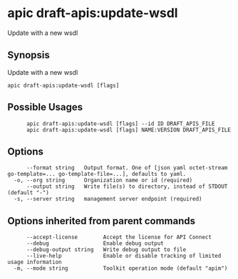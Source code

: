 # apic draft-apis:update-wsdl

Update with a new wsdl

## Synopsis

Update with a new wsdl

```
apic draft-apis:update-wsdl [flags]
```

## Possible Usages

```
      apic draft-apis:update-wsdl [flags] --id ID DRAFT_APIS_FILE
      apic draft-apis:update-wsdl [flags] NAME:VERSION DRAFT_APIS_FILE
```

## Options

```
      --format string   Output format. One of [json yaml octet-stream go-template=... go-template-file=...], defaults to yaml.
  -o, --org string      Organization name or id (required)
      --output string   Write file(s) to directory, instead of STDOUT (default "-")
  -s, --server string   management server endpoint (required)
```

## Options inherited from parent commands

```
      --accept-license        Accept the license for API Connect
      --debug                 Enable debug output
      --debug-output string   Write debug output to file
      --live-help             Enable or disable tracking of limited usage information
  -m, --mode string           Toolkit operation mode (default "apim")
```
